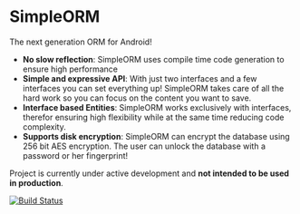 # SimpleORM

The next generation ORM for Android!

 - **No slow reflection**: SimpleORM uses compile time code generation to ensure high performance
 - **Simple and expressive API**: With just two interfaces and a few interfaces you can set everything up! SimpleORM takes care of all the hard work so you can focus on the content you want to save.
 - **Interface based Entities**: SimpleORM works exclusively with interfaces, therefor ensuring high flexibility while at the same time reducing code complexity.
 - **Supports disk encryption**: SimpleORM can encrypt the database using 256 bit AES encryption. The user can unlock the database with a password or her fingerprint! 

Project is currently under active development and **not intended to be used in production**.

[![Build Status](https://travis-ci.org/Wrdlbrnft/SimpleORM.svg?branch=master)](https://travis-ci.org/Wrdlbrnft/SimpleORM)




